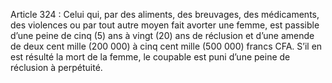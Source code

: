 Article 324 : Celui qui, par des aliments, des breuvages, des médicaments, des violences ou par tout autre moyen fait avorter une femme, est passible d’une peine de cinq (5) ans à vingt (20) ans de réclusion et d’une amende de deux cent mille (200 000) à cinq cent mille (500 000) francs CFA.
S’il en est résulté la mort de la femme, le coupable est puni d’une peine de réclusion à perpétuité.